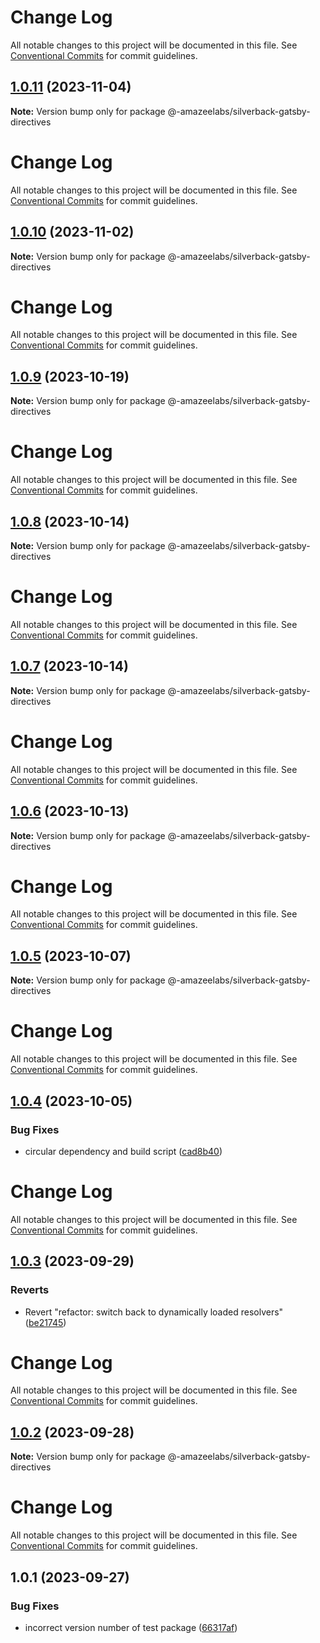 # Change Log

All notable changes to this project will be documented in this file. See
[Conventional Commits](https://conventionalcommits.org) for commit guidelines.

## [1.0.11](https://github.com/AmazeeLabs/silverback-mono/compare/@-amazeelabs/silverback-gatsby-directives@1.0.10...@-amazeelabs/silverback-gatsby-directives@1.0.11) (2023-11-04)

**Note:** Version bump only for package
@-amazeelabs/silverback-gatsby-directives

# Change Log

All notable changes to this project will be documented in this file. See
[Conventional Commits](https://conventionalcommits.org) for commit guidelines.

## [1.0.10](https://github.com/AmazeeLabs/silverback-mono/compare/@-amazeelabs/silverback-gatsby-directives@1.0.9...@-amazeelabs/silverback-gatsby-directives@1.0.10) (2023-11-02)

**Note:** Version bump only for package
@-amazeelabs/silverback-gatsby-directives

# Change Log

All notable changes to this project will be documented in this file. See
[Conventional Commits](https://conventionalcommits.org) for commit guidelines.

## [1.0.9](https://github.com/AmazeeLabs/silverback-mono/compare/@-amazeelabs/silverback-gatsby-directives@1.0.8...@-amazeelabs/silverback-gatsby-directives@1.0.9) (2023-10-19)

**Note:** Version bump only for package
@-amazeelabs/silverback-gatsby-directives

# Change Log

All notable changes to this project will be documented in this file. See
[Conventional Commits](https://conventionalcommits.org) for commit guidelines.

## [1.0.8](https://github.com/AmazeeLabs/silverback-mono/compare/@-amazeelabs/silverback-gatsby-directives@1.0.7...@-amazeelabs/silverback-gatsby-directives@1.0.8) (2023-10-14)

**Note:** Version bump only for package
@-amazeelabs/silverback-gatsby-directives

# Change Log

All notable changes to this project will be documented in this file. See
[Conventional Commits](https://conventionalcommits.org) for commit guidelines.

## [1.0.7](https://github.com/AmazeeLabs/silverback-mono/compare/@-amazeelabs/silverback-gatsby-directives@1.0.6...@-amazeelabs/silverback-gatsby-directives@1.0.7) (2023-10-14)

**Note:** Version bump only for package
@-amazeelabs/silverback-gatsby-directives

# Change Log

All notable changes to this project will be documented in this file. See
[Conventional Commits](https://conventionalcommits.org) for commit guidelines.

## [1.0.6](https://github.com/AmazeeLabs/silverback-mono/compare/@-amazeelabs/silverback-gatsby-directives@1.0.5...@-amazeelabs/silverback-gatsby-directives@1.0.6) (2023-10-13)

**Note:** Version bump only for package
@-amazeelabs/silverback-gatsby-directives

# Change Log

All notable changes to this project will be documented in this file. See
[Conventional Commits](https://conventionalcommits.org) for commit guidelines.

## [1.0.5](https://github.com/AmazeeLabs/silverback-mono/compare/@-amazeelabs/silverback-gatsby-directives@1.0.4...@-amazeelabs/silverback-gatsby-directives@1.0.5) (2023-10-07)

**Note:** Version bump only for package
@-amazeelabs/silverback-gatsby-directives

# Change Log

All notable changes to this project will be documented in this file. See
[Conventional Commits](https://conventionalcommits.org) for commit guidelines.

## [1.0.4](https://github.com/AmazeeLabs/silverback-mono/compare/@-amazeelabs/silverback-gatsby-directives@1.0.3...@-amazeelabs/silverback-gatsby-directives@1.0.4) (2023-10-05)

### Bug Fixes

- circular dependency and build script
  ([cad8b40](https://github.com/AmazeeLabs/silverback-mono/commit/cad8b40acc2eef365a3c6e60f3a942a03dbc0ee6))

# Change Log

All notable changes to this project will be documented in this file. See
[Conventional Commits](https://conventionalcommits.org) for commit guidelines.

## [1.0.3](https://github.com/AmazeeLabs/silverback-mono/compare/@-amazeelabs/silverback-gatsby-directives@1.0.2...@-amazeelabs/silverback-gatsby-directives@1.0.3) (2023-09-29)

### Reverts

- Revert "refactor: switch back to dynamically loaded resolvers"
  ([be21745](https://github.com/AmazeeLabs/silverback-mono/commit/be2174598d08f0f50411d0ce5e36c3dcfc1ad6c4))

# Change Log

All notable changes to this project will be documented in this file. See
[Conventional Commits](https://conventionalcommits.org) for commit guidelines.

## [1.0.2](https://github.com/AmazeeLabs/silverback-mono/compare/@-amazeelabs/silverback-gatsby-directives@1.0.1...@-amazeelabs/silverback-gatsby-directives@1.0.2) (2023-09-28)

**Note:** Version bump only for package
@-amazeelabs/silverback-gatsby-directives

# Change Log

All notable changes to this project will be documented in this file. See
[Conventional Commits](https://conventionalcommits.org) for commit guidelines.

## 1.0.1 (2023-09-27)

### Bug Fixes

- incorrect version number of test package
  ([66317af](https://github.com/AmazeeLabs/silverback-mono/commit/66317af3ccae8369159c07409c63af1e88c1fa1c))
